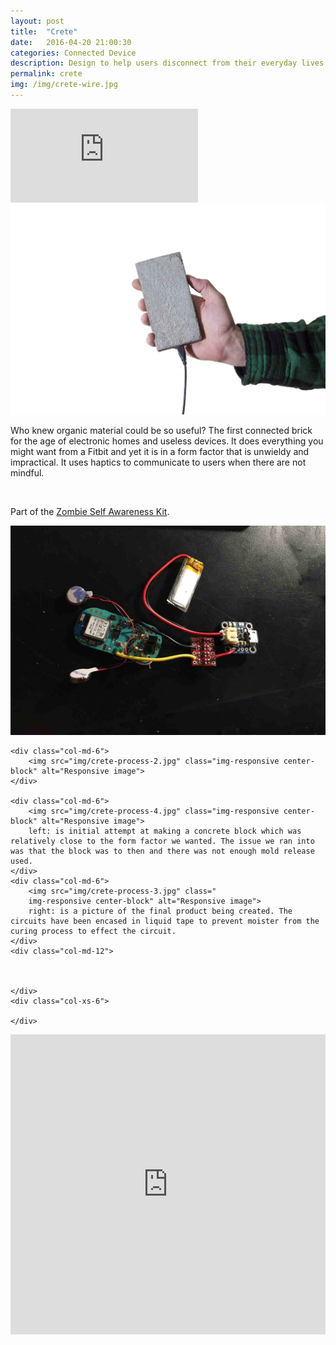 ```yaml
---
layout: post
title:  "Crete"
date:   2016-04-20 21:00:30
categories: Connected Device  
description: Design to help users disconnect from their everyday lives through the use of haptic vibrations that tell them to be more mindful.
permalink: crete
img: /img/crete-wire.jpg
---
```


<div>
	<iframe class="embed-responsive-item" src="https://www.youtube.com/embed/hJkIgraE530" frameborder="0" allowfullscreen></iframe>
</div>

<div class="row">
	<div class="col-xs-1"></div>
	<div class="col-xs-10">
		<img src="img/crete-wire.jpg" class="col-md-6 img-responsive center-block" alt="Responsive image">
		<p class="col-md-6">Who knew organic material could be so useful? The first connected brick for the age of electronic homes and useless devices. It does everything you might want from a Fitbit and yet it is in a form factor that is unwieldy and impractical. It uses haptics to communicate to users when there are not mindful.</p>
		<br>
		<p>
		Part of the	<a href="/apocalypse"> Zombie Self Awareness Kit</a>. 
		</p>
	</div>
	<div class="col-md-6">
			<img src="img/crete-process.jpg" class="img-responsive center-block" alt="Responsive image">
	</div>

	<div class="col-md-6">
		<img src="img/crete-process-2.jpg" class="img-responsive center-block" alt="Responsive image">
	</div>
	
	<div class="col-md-6">
		<img src="img/crete-process-4.jpg" class="img-responsive center-block" alt="Responsive image">
		left: is initial attempt at making a concrete block which was relatively close to the form factor we wanted. The issue we ran into was that the block was to then and there was not enough mold release used.
	</div>
	<div class="col-md-6">
		<img src="img/crete-process-3.jpg" class=" 
		img-responsive center-block" alt="Responsive image">
		right: is a picture of the final product being created. The circuits have been encased in liquid tape to prevent moister from the curing process to effect the circuit.
	</div>
	<div class="col-md-12">

		
	
	</div>
	<div class="col-xs-6">
		
	</div>
</div>
<div>
	<iframe width="100%" height="480" src="https://www.youtube.com/embed/GyFxrQd7-zw?list=PLp1AzLEITCFxnF3zXRn5ZErynB5Vg5Ynr" frameborder="0" allowfullscreen></iframe>
</div>

